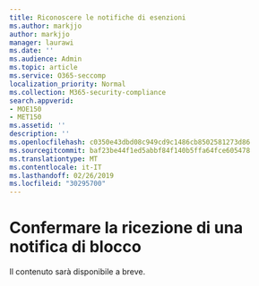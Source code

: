 ```yaml
---
title: Riconoscere le notifiche di esenzioni
ms.author: markjjo
author: markjjo
manager: laurawi
ms.date: ''
ms.audience: Admin
ms.topic: article
ms.service: O365-seccomp
localization_priority: Normal
ms.collection: M365-security-compliance
search.appverid:
- MOE150
- MET150
ms.assetid: ''
description: ''
ms.openlocfilehash: c0350e43dbd08c949cd9c1486cb8502581273d86
ms.sourcegitcommit: baf23be44f1ed5abbf84f140b5ffa64fce605478
ms.translationtype: MT
ms.contentlocale: it-IT
ms.lasthandoff: 02/26/2019
ms.locfileid: "30295700"
---
```

# <a name="acknowledge-a-hold-notification"></a>Confermare la ricezione di una notifica di blocco 

Il contenuto sarà disponibile a breve.